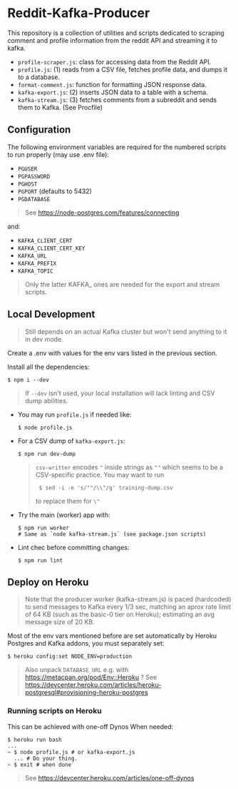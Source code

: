 # Reddit-Kafka-Producer

This repository is a collection of utilities and scripts dedicated to scraping comment and profile information from the reddit API and streaming it to kafka.

- `profile-scraper.js`: class for accessing data from the Reddit API.
- `profile.js`: (1) reads from a CSV file, fetches profile data, and dumps it to a database.
- `format-comment.js`: function for formatting JSON response data.
- `kafka-export.js`: (2) inserts JSON data to a table with a schema.
- `kafka-stream.js`: (3) fetches comments from a subreddit and sends them to Kafka. (See Procfile)

## Configuration

The following environment variables are required for the numbered scripts to run
properly (may use .env file):

- `PGUSER`
- `PGPASSWORD`
- `PGHOST`
- `PGPORT` (defaults to 5432)
- `PGDATABASE`

> See https://node-postgres.com/features/connecting

and:

- `KAFKA_CLIENT_CERT`
- `KAFKA_CLIENT_CERT_KEY`
- `KAFKA_URL`
- `KAFKA_PREFIX`
- `KAFKA_TOPIC`

> Only the latter KAFKA_ ones are needed for the export and stream scripts.

## Local Development

> Still depends on an actual Kafka cluster but won't send anything to it in dev mode.

Create a .env with values for the env vars listed in the previous section.

Install all the dependencies:

```console
$ npm i --dev
```
> If `--dev` isn't used, your local installation will lack linting and CSV dump abilities.

- You may run `profile.js` if needed like:
    
    ```console
    $ node profile.js
    ```

- For a CSV dump of `kafka-export.js`:

    ```console
    $ npm run dev-dump
    ```

    > `csv-writter` encodes `"` inside strings as `""` which seems to be a CSV-specific practice. You may want to run
    > ```console
    >  $ sed -i -e 's/""/\\"/g' training-dump.csv
    >  ```
    > to replace them for `\"`

- Try the main (worker) app with:

    ```console
    $ npm run worker
    # Same as `node kafka-stream.js` (see package.json scripts)
    ```

- Lint chec before committing changes:

    ```console
    $ npm run lint
    ```

## Deploy on Heroku

> Note that the producer worker (kafka-stream.js) is paced (hardcoded) to send messages to Kafka every 1/3 sec, matching an aprox rate limit of 64 KB (such as the basic-0 tier on Heroku); estimating an avg message size of 20 KB.

Most of the env vars mentioned before are set automatically by Heroku Postgres and Kafka addons, you must separately set:

```console
$ heroku config:set NODE_ENV=production
```

> Also unpack `DATABASE_URL` e.g. with https://metacpan.org/pod/Env::Heroku ?
  See https://devcenter.heroku.com/articles/heroku-postgresql#provisioning-heroku-postgres

### Running scripts on Heroku
This can be achieved with one-off Dynos When needed:

```console
$ heroku run bash
...
~ $ node profile.js # or kafka-export.js
  ... # Do your thing.
~ $ exit # when done
```

> See https://devcenter.heroku.com/articles/one-off-dynos
